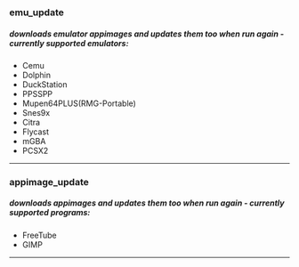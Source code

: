 ### emu_update  
##### downloads emulator appimages and updates them too when run again - currently supported emulators:  
  - Cemu
  - Dolphin
  - DuckStation
  - PPSSPP
  - Mupen64PLUS(RMG-Portable)
  - Snes9x
  - Citra
  - Flycast
  - mGBA
  - PCSX2
---
### appimage_update  
##### downloads appimages and updates them too when run again - currently supported programs:  
  - FreeTube
  - GIMP
---
